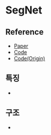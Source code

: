 # SegNet

## Reference
- [Paper](https://arxiv.org/pdf/1511.00561.pdf)
- [Code](https://paperswithcode.com/paper/segnet-a-deep-convolutional-encoder-decoder)
- [Code(Origin)](https://github.com/alexgkendall/SegNet-Tutorial)

## 특징
-

## 구조
- 
